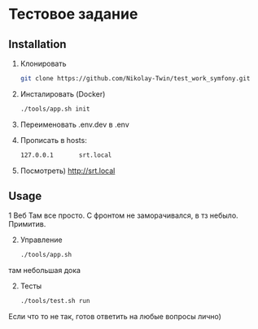 # Тестовое задание

## Installation


1. Клонировать
   ```sh
   git clone https://github.com/Nikolay-Twin/test_work_symfony.git
   ```
2. Инсталировать (Docker)
   ```sh
   ./tools/app.sh init
   ```
3. Переименовать .env.dev в .env

4. Прописать в hosts:
   ```sh
   127.0.0.1       srt.local
   ```
5. Посмотреть)  http://srt.local


## Usage

1 Веб
Там все просто. С фронтом не заморачивался, в тз небыло. Примитив.

2. Управление
   ```sh
   ./tools/app.sh
   ```
там небольшая дока

2. Тесты
   ```sh
   ./tools/test.sh run
   ```

Если что то не так, готов ответить на любые вопросы лично)


